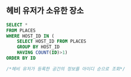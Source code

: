 ## 헤비 유저가 소유한 장소

```sql
SELECT *
FROM PLACES
WHERE HOST_ID IN (
    SELECT HOST_ID FROM PLACES
    GROUP BY HOST_ID 
    HAVING COUNT(ID)>1)
ORDER BY ID

/*헤비 유저가 등록한 공간의 정보를 아이디 순으로 조회*/
```
